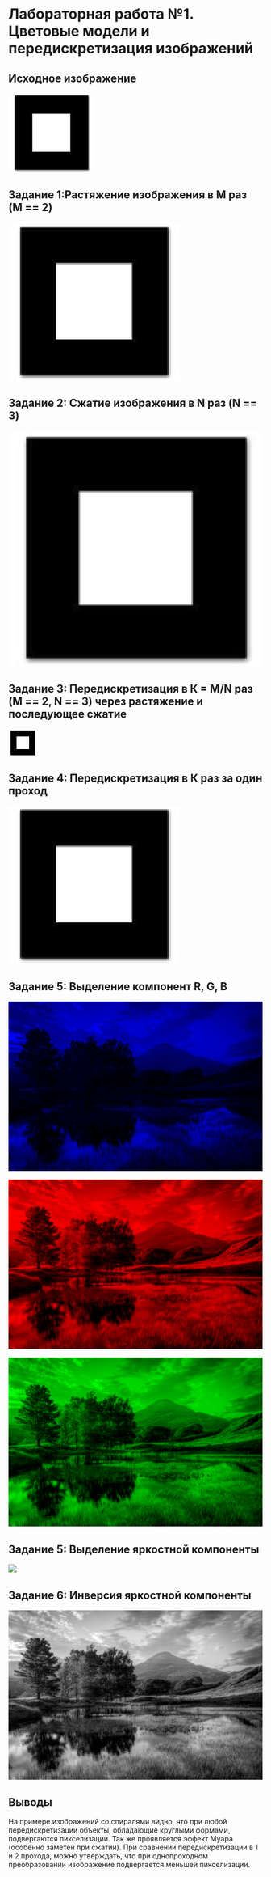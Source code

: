 # Лабораторная работа №1. Цветовые модели и передискретизация изображений 

## Исходное изображение

![](pictures_src\kv.png)

## Задание 1:Растяжение изображения в M раз (M == 2)

![](pictures_results\peiz_pred_dez_2.png)

## Задание 2: Сжатие изображения в N раз (N == 3)

![](pictures_results\kv_sz_2.png)
 
## Задание 3: Передискретизация в К = М/N раз (M == 2, N == 3) через растяжение и последующее сжатие

![](pictures_results\kv_sz_3_ras_2.png)

## Задание 4: Передискретизация в К раз за один проход

![](pictures_results\kv_za_1_proh.png)

## Задание 5: Выделение компонент R, G, B

![](pictures_results\B_peiz.png)

![](pictures_results\R_peiz.png)

![](pictures_results\G_peiz.png)

## Задание 5: Выделение яркостной компоненты

![](pictures_results\Inverted_peiz.png)

## Задание 6: Инверсия яркостной компоненты

![](pictures_results\I_peiz.png)

## Выводы
На примере изображений со спиралями видно, что при любой передискретизации объекты, обладающие круглыми формами,
подвергаются пикселизации. Так же проявляется эффект Муара (особенно заметен при сжатии).
При сравнении передискретизации в 1 и 2 прохода, можно утверждать, что при однопроходном преобразовании
изображение подвергается меньшей пикселизации.
